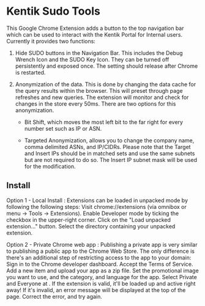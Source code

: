 # Kentik Sudo Tools
This Google Chrome Extension adds a button to the top navigation bar which can be used to interact with the Kentik Portal for Internal users.  Currently it provides two functions:

 1. Hide SUDO buttons in the Navigation Bar.  This includes the Debug Wrench Icon and the SUDO Key Icon.  They can be turned off persistently and exposed once.  The setting should release after Chrome is restarted.

 2. Anonymization of the data.  This is done by changing the data cache for the query results within the browser.  This will preset through page refreshes and new queries.  The extension will monitor and check for changes in the store every 50ms.  There are two options for this anonymization.
	* Bit Shift, which moves the most left bit to the far right for every number set such as IP or ASN.

	* Targeted Anonymization, allows you to change the company name, comma delimited ASNs, and IP/CIDRs.  Please note that the Target and Insert IPs should be in matched sets and use the same subnets but are not required to do so.  The Insert IP subnet mask will be used for the modification.

## Install

 Option 1 - Local Install
: Extensions can be loaded in unpacked mode by following the following steps:
Visit chrome://extensions (via omnibox or menu -> Tools -> Extensions).
Enable Developer mode by ticking the checkbox in the upper-right corner.
Click on the "Load unpacked extension..." button.
Select the directory containing your unpacked extension.

 Option 2 - Private Chrome web app
 : Publishing a private app is very similar to publishing a public app to the Chrome Web Store. The only difference is there's an additional step of restricting access to the app to your domain:
Sign in to the Chrome developer dashboard.
Accept the Terms of Service.
Add a new item and upload your app as a zip file.
Set the promotional image you want to use, and the category, and language for the app.
Select Private and Everyone at <your domain>.
If the extension is valid, it'll be loaded up and active right away! If it's invalid, an error message will be displayed at the top of the page. Correct the error, and try again.
